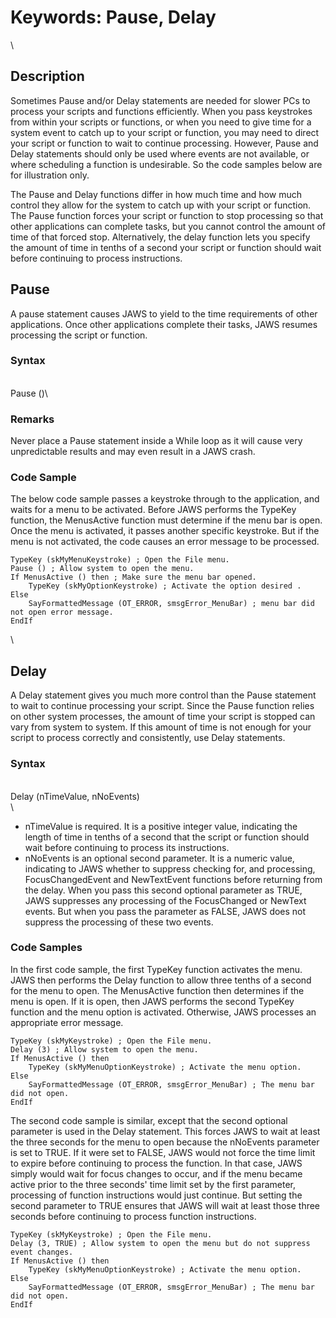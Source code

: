 # Keywords: Pause, Delay

\

## Description

Sometimes Pause and/or Delay statements are needed for slower PCs to
process your scripts and functions efficiently. When you pass keystrokes
from within your scripts or functions, or when you need to give time for
a system event to catch up to your script or function, you may need to
direct your script or function to wait to continue processing. However,
Pause and Delay statements should only be used where events are not
available, or where scheduling a function is undesirable. So the code
samples below are for illustration only.

The Pause and Delay functions differ in how much time and how much
control they allow for the system to catch up with your script or
function. The Pause function forces your script or function to stop
processing so that other applications can complete tasks, but you cannot
control the amount of time of that forced stop. Alternatively, the delay
function lets you specify the amount of time in tenths of a second your
script or function should wait before continuing to process
instructions.

## Pause

A pause statement causes JAWS to yield to the time requirements of other
applications. Once other applications complete their tasks, JAWS resumes
processing the script or function.

### Syntax

\
Pause ()\

### Remarks

Never place a Pause statement inside a While loop as it will cause very
unpredictable results and may even result in a JAWS crash.

### Code Sample

The below code sample passes a keystroke through to the application, and
waits for a menu to be activated. Before JAWS performs the TypeKey
function, the MenusActive function must determine if the menu bar is
open. Once the menu is activated, it passes another specific keystroke.
But if the menu is not activated, the code causes an error message to be
processed.

    TypeKey (skMyMenuKeystroke) ; Open the File menu.
    Pause () ; Allow system to open the menu.
    If MenusActive () then ; Make sure the menu bar opened.
        TypeKey (skMyOptionKeystroke) ; Activate the option desired .
    Else
        SayFormattedMessage (OT_ERROR, smsgError_MenuBar) ; menu bar did not open error message.
    EndIf

\

## Delay

A Delay statement gives you much more control than the Pause statement
to wait to continue processing your script. Since the Pause function
relies on other system processes, the amount of time your script is
stopped can vary from system to system. If this amount of time is not
enough for your script to process correctly and consistently, use Delay
statements.

### Syntax

\
Delay (nTimeValue, nNoEvents)\
\

- nTimeValue is required. It is a positive integer value, indicating the
  length of time in tenths of a second that the script or function
  should wait before continuing to process its instructions.
- nNoEvents is an optional second parameter. It is a numeric value,
  indicating to JAWS whether to suppress checking for, and processing,
  FocusChangedEvent and NewTextEvent functions before returning from the
  delay. When you pass this second optional parameter as TRUE, JAWS
  suppresses any processing of the FocusChanged or NewText events. But
  when you pass the parameter as FALSE, JAWS does not suppress the
  processing of these two events.

### Code Samples

In the first code sample, the first TypeKey function activates the menu.
JAWS then performs the Delay function to allow three tenths of a second
for the menu to open. The MenusActive function then determines if the
menu is open. If it is open, then JAWS performs the second TypeKey
function and the menu option is activated. Otherwise, JAWS processes an
appropriate error message.

    TypeKey (skMyKeystroke) ; Open the File menu.
    Delay (3) ; Allow system to open the menu.
    If MenusActive () then
        TypeKey (skMyMenuOptionKeystroke) ; Activate the menu option.
    Else
        SayFormattedMessage (OT_ERROR, smsgError_MenuBar) ; The menu bar did not open.
    EndIf

The second code sample is similar, except that the second optional
parameter is used in the Delay statement. This forces JAWS to wait at
least the three seconds for the menu to open because the nNoEvents
parameter is set to TRUE. If it were set to FALSE, JAWS would not force
the time limit to expire before continuing to process the function. In
that case, JAWS simply would wait for focus changes to occur, and if the
menu became active prior to the three seconds\' time limit set by the
first parameter, processing of function instructions would just
continue. But setting the second parameter to TRUE ensures that JAWS
will wait at least those three seconds before continuing to process
function instructions.

    TypeKey (skMyKeystroke) ; Open the File menu.
    Delay (3, TRUE) ; Allow system to open the menu but do not suppress event changes.
    If MenusActive () then
        TypeKey (skMyMenuOptionKeystroke) ; Activate the menu option.
    Else
        SayFormattedMessage (OT_ERROR, smsgError_MenuBar) ; The menu bar did not open.
    EndIf
